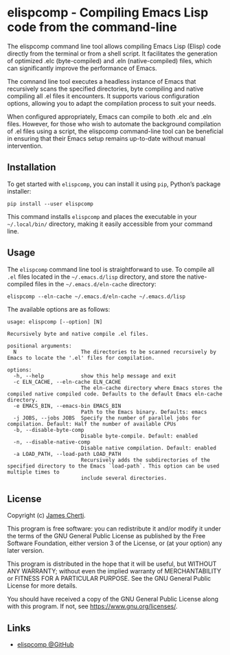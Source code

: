 # elispcomp - Compiling Emacs Lisp code from the command-line

The elispcomp command line tool allows compiling Emacs Lisp (Elisp) code directly from the terminal or from a shell script. It facilitates the generation of optimized .elc (byte-compiled) and .eln (native-compiled) files, which can significantly improve the performance of Emacs.

The comnand line tool executes a headless instance of Emacs that recursively scans the specified directories, byte compiling and native compiling all .el files it encounters. It supports various configuration options, allowing you to adapt the compilation process to suit your needs.

When configured appropriately, Emacs can compile to both .elc and .eln files. However, for those who wish to automate the background compilation of .el files using a script, the elispcomp command-line tool can be beneficial in ensuring that their Emacs setup remains up-to-date without manual intervention.

## Installation

To get started with `elispcomp`, you can install it using `pip`, Python’s package installer:
```
pip install --user elispcomp
```

This command installs `elispcomp` and places the executable in your `~/.local/bin/` directory, making it easily accessible from your command line.

## Usage

The `elispcomp` command line tool is straightforward to use. To compile all `.el` files located in the `~/.emacs.d/lisp` directory, and store the native-compiled files in the `~/.emacs.d/eln-cache` directory:
```
elispcomp --eln-cache ~/.emacs.d/eln-cache ~/.emacs.d/lisp
```

The available options are as follows:
```
usage: elispcomp [--option] [N]

Recursively byte and native compile .el files.

positional arguments:
  N                     The directories to be scanned recursively by Emacs to locate the '.el' files for compilation.

options:
  -h, --help            show this help message and exit
  -c ELN_CACHE, --eln-cache ELN_CACHE
                        The eln-cache directory where Emacs stores the compiled native compiled code. Defaults to the default Emacs eln-cache directory.
  -e EMACS_BIN, --emacs-bin EMACS_BIN
                        Path to the Emacs binary. Defaults: emacs
  -j JOBS, --jobs JOBS  Specify the number of parallel jobs for compilation. Default: Half the number of available CPUs
  -b, --disable-byte-comp
                        Disable byte-compile. Default: enabled
  -n, --disable-native-comp
                        Disable native compilation. Default: enabled
  -a LOAD_PATH, --load-path LOAD_PATH
                        Recursively adds the subdirectories of the specified directory to the Emacs `load-path`. This option can be used multiple times to
                        include several directories.
```

## License

Copyright (c) [James Cherti](https://www.jamescherti.com).

This program is free software: you can redistribute it and/or modify it under the terms of the GNU General Public License as published by the Free Software Foundation, either version 3 of the License, or (at your option) any later version.

This program is distributed in the hope that it will be useful, but WITHOUT ANY WARRANTY; without even the implied warranty of MERCHANTABILITY or FITNESS FOR A PARTICULAR PURPOSE. See the GNU General Public License for more details.

You should have received a copy of the GNU General Public License along with this program. If not, see <https://www.gnu.org/licenses/>.

## Links

- [elispcomp @GitHub](https://github.com/jamescherti/elispcomp)
